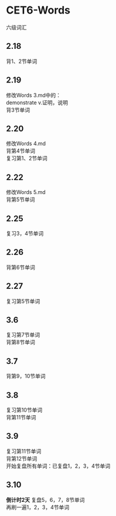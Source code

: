 # CET6-Words
 六级词汇

## 2.18
背1、2节单词

## 2.19
修改Words 3.md中的：\
demonstrate v.证明，说明\
背3节单词

## 2.20
修改Words 4.md\
背第4节单词\
复习第1、2节单词

## 2.22
修改Words 5.md\
背第5节单词

## 2.25
复习3，4节单词

## 2.26
背第6节单词

## 2.27
复习第5节单词

## 3.6
复习第7节单词\
背第8节单词

## 3.7 
背第9，10节单词

## 3.8
复习第10节单词\
背第11节单词

## 3.9
复习第11节单词\
背第12节单词\
开始复盘所有单词：已复盘1，2，3，4节单词

## 3.10
**倒计时2天**
复盘5，6，7，8节单词\
再刷一遍1，2，3，4节单词